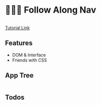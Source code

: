 # 👀👀👀 Follow Along Nav

<img src="" />

[Tutorial Link]()

## Features

- DOM & Interface
- Friends with CSS

## App Tree

```bash

```

## Todos
